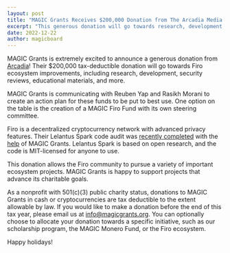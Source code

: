 ```yaml
---
layout: post
title: "MAGIC Grants Receives $200,000 Donation from The Arcadia Media Group for Firo Ecosystem"
excerpt: "This generous donation will go towards research, development, security reviews, and more in the Firo ecosystem"
date: 2022-12-22
author: magicboard
---
```


MAGIC Grants is extremely excited to announce a generous donation from [Arcadia](https://www.arcadiamgroup.com/)! Their $200,000 tax-deductible donation will go towards Firo ecosystem improvements, including research, development, security reviews, educational materials, and more.

MAGIC Grants is communicating with Reuben Yap and Rasikh Morani to create an action plan for these funds to be put to best use. One option on the table is the creation of a MAGIC Firo Fund with its own steering committee.

Firo is a decentralized cryptocurrency network with advanced privacy features. Their Lelantus Spark code audit was [recently completed](https://firo.org/2022/12/20/lelantus-spark-code-audit-completed.html) with the [help](https://magicgrants.org/MAGIC-Grants-Saves-Firo-Community-8000-Lelantus-Spark-Audit/) of MAGIC Grants. Lelantus Spark is based on open research, and the code is MIT-licensed for anyone to use.

This donation allows the Firo community to pursue a variety of important ecosystem projects. MAGIC Grants is happy to support projects that advance its charitable goals.

As a nonprofit with 501(c)(3) public charity status, donations to MAGIC Grants in cash or cryptocurrencies are tax deductible to the extent allowable by law. If you would like to make a donation before the end of this tax year, please email us at [info@magicgrants.org](mailto:info@magicgrants.org). You can optionally choose to allocate your donation towards a specific initiative, such as our scholarship program, the MAGIC Monero Fund, or the Firo ecosystem.

Happy holidays!

